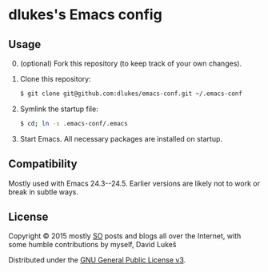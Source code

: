 # dlukes's Emacs config

## Usage

0. (optional) Fork this repository (to keep track of your own changes).
1. Clone this repository:

    ```sh
    $ git clone git@github.com:dlukes/emacs-conf.git ~/.emacs-conf
    ```

2. Symlink the startup file:

    ```sh
    $ cd; ln -s .emacs-conf/.emacs
    ```

3. Start Emacs. All necessary packages are installed on startup.

## Compatibility

Mostly used with Emacs 24.3--24.5. Earlier versions are likely not to work or
break in subtle ways.

## License

Copyright © 2015 mostly [SO](http://stackoverflow.com) posts and blogs all over
the Internet, with some humble contributions by myself, David Lukeš

Distributed under the
[GNU General Public License v3](http://www.gnu.org/licenses/gpl-3.0.en.html).
